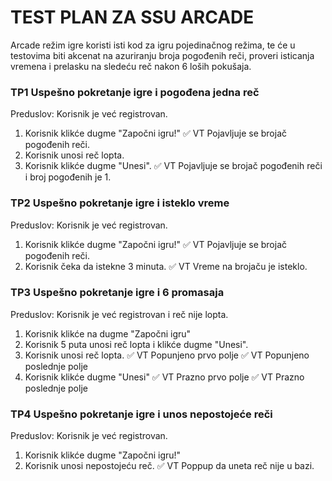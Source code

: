# TEST PLAN ZA SSU ARCADE

Arcade režim igre koristi isti kod za igru pojedinačnog režima, te će u testovima biti akcenat na azuriranju broja pogođenih reči, proveri isticanja
vremena i prelasku na sledeću reč nakon 6 loših pokušaja.

### TP1 Uspešno pokretanje igre i pogođena jedna reč
Preduslov: Korisnik je već registrovan.
1. Korisnik klikće dugme "Započni igru!"
:white_check_mark: VT Pojavljuje se brojač pogođenih reči.
2. Korisnik unosi reč lopta.
3. Korisnik klikće dugme "Unesi".
:white_check_mark: VT Pojavljuje se brojač pogođenih reči i broj pogođenih je 1.

### TP2 Uspešno pokretanje igre i isteklo vreme
Preduslov: Korisnik je već registrovan.
1. Korisnik klikće dugme "Započni igru!"
:white_check_mark: VT Pojavljuje se brojač pogođenih reči.
2. Korisnik čeka da istekne 3 minuta.
:white_check_mark: VT Vreme na brojaču je isteklo.

### TP3 Uspešno pokretanje igre i 6 promasaja
Preduslov: Korisnik je već registrovan i reč nije lopta.
1. Korisnik klikće na dugme "Započni igru"
2. Korisnik 5 puta unosi reč lopta i klikće dugme "Unesi".
3. Korisnik unosi reč lopta.
:white_check_mark: VT Popunjeno prvo polje
:white_check_mark: VT Popunjeno poslednje polje
4. Korisnik klikće dugme "Unesi"
:white_check_mark: VT Prazno prvo polje
:white_check_mark: VT Prazno poslednje polje

### TP4 Uspešno pokretanje igre i unos nepostojeće reči
Preduslov: Korisnik je već registrovan.
1. Korisnik klikće dugme "Započni igru!"
2. Korisnik unosi nepostojeću reč.
:white_check_mark: VT Poppup da uneta reč nije u bazi.